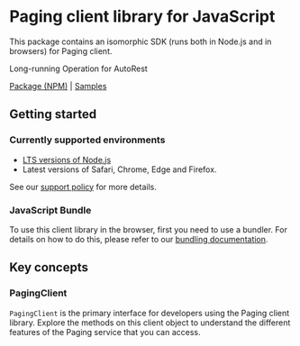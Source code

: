 # Paging client library for JavaScript

This package contains an isomorphic SDK (runs both in Node.js and in browsers) for Paging client.

Long-running Operation for AutoRest

[Package (NPM)](https://www.npmjs.com/package/@msinternal/paging-service) |
[Samples](https://github.com/Azure-Samples/azure-samples-js-management)

## Getting started

### Currently supported environments

- [LTS versions of Node.js](https://nodejs.org/about/releases/)
- Latest versions of Safari, Chrome, Edge and Firefox.

See our [support policy](https://github.com/Azure/azure-sdk-for-js/blob/main/SUPPORT.md) for more details.





### JavaScript Bundle
To use this client library in the browser, first you need to use a bundler. For details on how to do this, please refer to our [bundling documentation](https://aka.ms/AzureSDKBundling).

## Key concepts

### PagingClient

`PagingClient` is the primary interface for developers using the Paging client library. Explore the methods on this client object to understand the different features of the Paging service that you can access.


